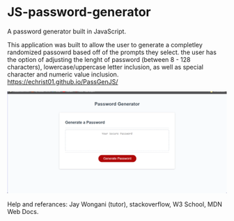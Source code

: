 # JS-password-generator

A password generator built in JavaScript.

This application was built to allow the user to generate a completley randomized passowrd based off of the prompts they select.
the user has the option of adjusting the lenght of password (between 8 - 128 characters), lowercase/uppercase letter inclusion, as well as special character and numeric value inclusion.
https://echrist01.github.io/PassGenJS/


![Screenshot 2023-12-04 195410](./assets/passgen.png)

Help and referances:
Jay Wongani (tutor), stackoverflow, W3 School, MDN Web Docs.
